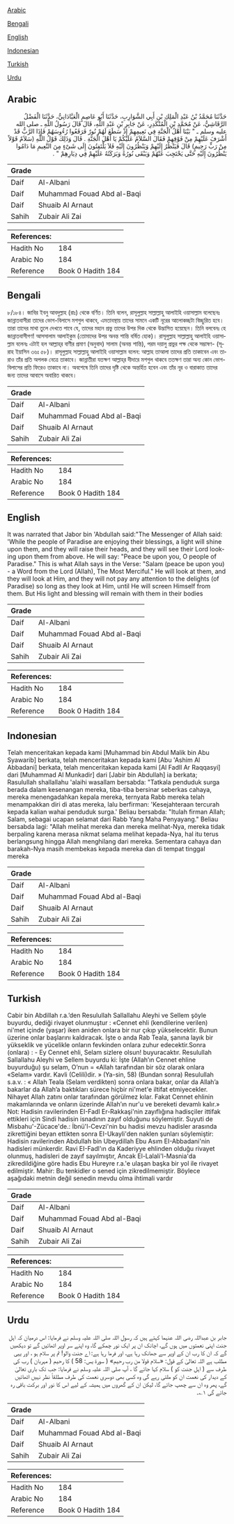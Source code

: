 [Arabic](#arabic)

[Bengali](#bengali)

[English](#english)

[Indonesian](#indonesian)

[Turkish](#turkish)

[Urdu](#urdu)

## Arabic


<div dir="rtl" lang="ar" style={{fontSize:'larger',backgroundColor:'#f8f9fa',padding:20}}>
حَدَّثَنَا مُحَمَّدُ بْنُ عَبْدِ الْمَلِكِ بْنِ أَبِي الشَّوَارِبِ، حَدَّثَنَا أَبُو عَاصِمٍ الْعَبَّادَانِيُّ، حَدَّثَنَا الْفَضْلُ الرَّقَاشِيُّ، عَنْ مُحَمَّدِ بْنِ الْمُنْكَدِرِ، عَنْ جَابِرِ بْنِ عَبْدِ اللَّهِ، قَالَ قَالَ رَسُولُ اللَّهِ ـ صلى الله عليه وسلم ـ ‏"‏ بَيْنَا أَهْلُ الْجَنَّةِ فِي نَعِيمِهِمْ إِذْ سَطَعَ لَهُمْ نُورٌ فَرَفَعُوا رُءُوسَهُمْ فَإِذَا الرَّبُّ قَدْ أَشْرَفَ عَلَيْهِمْ مِنْ فَوْقِهِمْ فَقَالَ السَّلاَمُ عَلَيْكُمْ يَا أَهْلَ الْجَنَّةِ ‏.‏ قَالَ وَذَلِكَ قَوْلُ اللَّهِ ‏(سَلاَمٌ قَوْلاً مِنْ رَبٍّ رَحِيمٍ)‏ قَالَ فَيَنْظُرُ إِلَيْهِمْ وَيَنْظُرُونَ إِلَيْهِ فَلاَ يَلْتَفِتُونَ إِلَى شَىْءٍ مِنَ النَّعِيمِ مَا دَامُوا يَنْظُرُونَ إِلَيْهِ حَتَّى يَحْتَجِبَ عَنْهُمْ وَيَبْقَى نُورُهُ وَبَرَكَتُهُ عَلَيْهِمْ فِي دِيَارِهِمْ ‏"‏ ‏.‏
</div>
<div style={{backgroundColor:'#f8f9fa',padding:20, marginBottom: 10}}><table> <thead> <tr> <th>Grade</th> <th></th> </tr> </thead> <tbody> <tr><td>Daif</td><td>Al-Albani</td></tr><tr><td>Daif</td><td>Muhammad Fouad Abd al-Baqi</td></tr><tr><td>Daif</td><td>Shuaib Al Arnaut</td></tr><tr><td>Sahih</td><td>Zubair Ali Zai</td></tr></tbody></table><table> <thead> <tr> <th>References:</th> <th></th> </tr> </thead> <tbody><tr><td>Hadith No</td><td>184</td></tr><tr><td>Arabic No</td><td>184</td></tr><tr><td>Reference</td><td>Book 0 Hadith 184</td></tr></tbody></table></div>

## Bengali


<div dir="ltr" lang="bn" style={{fontSize:'larger',backgroundColor:'#f8f9fa',padding:20}}>
৮/১৮৪। জাবির ইবনু আবদুল্লাহ (রাঃ) থেকে বর্ণিত। তিনি বলেন, রাসূলুল্লাহ সাল্লাল্লাহু আলাইহি ওয়াসাল্লাম বলেছেনঃ জান্নাতবাসীরা তাদের ভোগ-বিলাসে মশগুল থাকবে, এমতাবস্থায় তাদের সামনে একটি নূরের আলোকচ্ছটা বিচ্ছুরিত হবে। তারা তাদের মাথা তুলে দেখতে পাবে যে, তাদের মহান প্রভু তাদের উপর দিক থেকে উদ্ভাসিত হয়েছেন। তিনি বলবেনঃ হে জান্নাতবাসীগণ! আসসালাম আলাইকুম (তোমাদের উপর অনন্ত শান্তি বর্ষিত হোক)। রাসূলুল্লাহ সাল্লাল্লাহু আলাইহি ওয়াসাল্লাম বলেনঃ এটাই হল আল্লাহ্‌র বাণীর প্রমাণ (অনুবাদ) সালাম (অনন্ত শান্তি), পরম দয়ালু প্রভুর পক্ষ থেকে সম্ভাষণ- (সূরাহ ইয়াসিন ৩৬ঃ ৫৮)। রাসূলুল্লাহ সাল্লাল্লাহু আলাইহি ওয়াসাল্লাম বলেন: আল্লাহ তাআলা তাদের প্রতি তাকাবেন এবং তারাও তাঁর প্রতি অপলক নেত্রে তাকাবে। জান্নাতীরা যতক্ষণ আল্লাহ্‌র দীদারে মশগুল থাকবে ততক্ষণ তারা অন্য কোন ভোগ-বিলাসের প্রতি ফিরেও তাকাবে না। অবশেষে তিনি তাদের দৃষ্টি থেকে অন্তর্হিত হবেন এবং তাঁর নূর ও বারাকাত তাদের জন্য তাদের আবাসে অবারিত থাকবে।
</div>
<div style={{backgroundColor:'#f8f9fa',padding:20, marginBottom: 10}}><table> <thead> <tr> <th>Grade</th> <th></th> </tr> </thead> <tbody> <tr><td>Daif</td><td>Al-Albani</td></tr><tr><td>Daif</td><td>Muhammad Fouad Abd al-Baqi</td></tr><tr><td>Daif</td><td>Shuaib Al Arnaut</td></tr><tr><td>Sahih</td><td>Zubair Ali Zai</td></tr></tbody></table><table> <thead> <tr> <th>References:</th> <th></th> </tr> </thead> <tbody><tr><td>Hadith No</td><td>184</td></tr><tr><td>Arabic No</td><td>184</td></tr><tr><td>Reference</td><td>Book 0 Hadith 184</td></tr></tbody></table></div>

## English


<div dir="ltr" lang="en" style={{fontSize:'larger',backgroundColor:'#f8f9fa',padding:20}}>
It was narrated that Jabor bin 'Abdullah said:"The Messenger of Allah said: 'While the people of Paradise are enjoying their blessings, a light will shine upon them, and they will raise their heads, and they will see their Lord looking upon them from above. He will say: "Peace be upon you, O people of Paradise." This is what Allah says in the Verse: "Salam (peace be upon you) - a Word from the Lord (Allah), The Most Merciful." He will look at them, and they will look at Him, and they will not pay any attention to the delights (of Paradise) so long as they look at Him, until He will screen Himself from them. But His light and blessing will remain with them in their bodies
</div>
<div style={{backgroundColor:'#f8f9fa',padding:20, marginBottom: 10}}><table> <thead> <tr> <th>Grade</th> <th></th> </tr> </thead> <tbody> <tr><td>Daif</td><td>Al-Albani</td></tr><tr><td>Daif</td><td>Muhammad Fouad Abd al-Baqi</td></tr><tr><td>Daif</td><td>Shuaib Al Arnaut</td></tr><tr><td>Sahih</td><td>Zubair Ali Zai</td></tr></tbody></table><table> <thead> <tr> <th>References:</th> <th></th> </tr> </thead> <tbody><tr><td>Hadith No</td><td>184</td></tr><tr><td>Arabic No</td><td>184</td></tr><tr><td>Reference</td><td>Book 0 Hadith 184</td></tr></tbody></table></div>

## Indonesian


<div dir="ltr" lang="id" style={{fontSize:'larger',backgroundColor:'#f8f9fa',padding:20}}>
Telah menceritakan kepada kami [Muhammad bin Abdul Malik bin Abu Syawarib] berkata, telah menceritakan kepada kami [Abu 'Ashim Al Abbadani] berkata, telah menceritakan kepada kami [Al Fadll Ar Raqqasyi] dari [Muhammad Al Munkadir] dari [Jabir bin Abdullah] ia berkata; Rasulullah shallallahu 'alaihi wasallam bersabda: "Tatkala penduduk surga berada dalam kesenangan mereka, tiba-tiba bersinar seberkas cahaya, mereka menengadahkan kepala mereka, ternyata Rabb mereka telah menampakkan diri di atas mereka, lalu berfirman: 'Kesejahteraan tercurah kepada kalian wahai penduduk surga.' Beliau bersabda: "Itulah firman Allah; Salam, sebagai ucapan selamat dari Rabb Yang Maha Penyayang." Beliau bersabda lagi: "Allah melihat mereka dan mereka melihat-Nya, mereka tidak berpaling karena merasa nikmat selama melihat kepada-Nya, hal itu terus berlangsung hingga Allah menghilang dari mereka. Sementara cahaya dan barakah-Nya masih membekas kepada mereka dan di tempat tinggal mereka
</div>
<div style={{backgroundColor:'#f8f9fa',padding:20, marginBottom: 10}}><table> <thead> <tr> <th>Grade</th> <th></th> </tr> </thead> <tbody> <tr><td>Daif</td><td>Al-Albani</td></tr><tr><td>Daif</td><td>Muhammad Fouad Abd al-Baqi</td></tr><tr><td>Daif</td><td>Shuaib Al Arnaut</td></tr><tr><td>Sahih</td><td>Zubair Ali Zai</td></tr></tbody></table><table> <thead> <tr> <th>References:</th> <th></th> </tr> </thead> <tbody><tr><td>Hadith No</td><td>184</td></tr><tr><td>Arabic No</td><td>184</td></tr><tr><td>Reference</td><td>Book 0 Hadith 184</td></tr></tbody></table></div>

## Turkish


<div dir="ltr" lang="tr" style={{fontSize:'larger',backgroundColor:'#f8f9fa',padding:20}}>
Cabir bin Abdillah r.a.’den Resulullah Sallallahu Aleyhi ve Sellem şöyle buyurdu, dediği rivayet olunmuştur : «Cennet ehli (kendilerine verilen) ni'met içinde (yaşar) iken aniden onlara bir nur çıkıp yükselecektir. Bunun üzerine onlar başlarını kaldıracak. İşte o anda Rab Teala, şanına layık bir yükseklik ve yücelikle onların fevkinden onlara zuhur edecektir.Sonra (onlara) : - Ey Cennet ehli, Selam sizlere olsun! buyuracaktır. Resulullah Sallallahu Aleyhi ve Sellem buyurdu ki: İşte (Allah’ın Cennet ehline buyurduğu) şu selam, O’nun = «Allah tarafından bir söz olarak onlara «Selam» vardır. Kavli (Celili)dir. » (Ya-sin, 58) (Bundan sonra) Resulullah s.a.v. : « Allah Teala (Selam verdikten) sonra onlara bakar, onlar da Allah’a bakarlar da Allah’a baktıkları sürece hiçbir ni'met'e iltifat etmiyecekler. Nihayet Allah zatını onlar tarafından görülmez kılar. Fakat Cennet ehlinin makamlarında ve onların üzerinde Allah’ın nur'u ve bereketi devamlı kalır.» Not: Hadisin ravilerinden EI-Fadl Er-Rakkaşi'nin zayıflığına hadisçiler ittifak ettikleri için Sindi hadisin isnadının zayıf olduğunu söylemiştir. Suyuti de Misbahu'-Zücace'de.: İbnü'l-Cevzi'nin bu hadisi mevzu hadisler arasında zikrettiğini beyan ettikten sonra EI-Ukayli'den naklen şunları söylemiştir: Hadisin ravilerinden Abdullah bin Ubeydillah Ebu Asım EI-Abbadani'nin hadisleri münkerdir. Ravi EI-Fadl'ın da Kaderiyye ehlinden olduğu rivayet olunmuş, hadisleri de zayıf sayılmıştır, Ancak El-Lalali'l-Masnia'da zikredildiğine göre hadis Ebu Hureyre r.a.'e ulaşan başka bir yol ile rivayet edilmiştir. Mahir: Bu tenkidler o sened için zikredilmemiştir. Böylece aşağıdaki metnin değil senedin mevdu olma ihtimali vardır
</div>
<div style={{backgroundColor:'#f8f9fa',padding:20, marginBottom: 10}}><table> <thead> <tr> <th>Grade</th> <th></th> </tr> </thead> <tbody> <tr><td>Daif</td><td>Al-Albani</td></tr><tr><td>Daif</td><td>Muhammad Fouad Abd al-Baqi</td></tr><tr><td>Daif</td><td>Shuaib Al Arnaut</td></tr><tr><td>Sahih</td><td>Zubair Ali Zai</td></tr></tbody></table><table> <thead> <tr> <th>References:</th> <th></th> </tr> </thead> <tbody><tr><td>Hadith No</td><td>184</td></tr><tr><td>Arabic No</td><td>184</td></tr><tr><td>Reference</td><td>Book 0 Hadith 184</td></tr></tbody></table></div>

## Urdu


<div dir="rtl" lang="ur" style={{fontSize:'larger',backgroundColor:'#f8f9fa',padding:20}}>
جابر بن عبداللہ رضی اللہ عنہما کہتے ہیں کہ رسول اللہ صلی اللہ علیہ وسلم نے فرمایا: اس درمیان کہ اہل جنت اپنی نعمتوں میں ہوں گے، اچانک ان پر ایک نور چمکے گا، وہ اپنے سر اوپر اٹھائیں گے تو دیکھیں گے کہ ان کا رب ان کے اوپر سے جھانک رہا ہے، اور فرما رہا ہے: اے جنت والو! تم پر سلام ہو ، اور یہی مطلب ہے اللہ تعالیٰ کے قول: «سلام قولا من رب رحيم» ( سورة يس: 58 ) کا رحيم ( مہربان ) رب کی طرف سے ( اہل جنت کو ) سلام کہا جائے گا ، آپ صلی اللہ علیہ وسلم نے فرمایا: جب تک باری تعالیٰ کے دیدار کی نعمت ان کو ملتی رہے گی وہ کسی بھی دوسری نعمت کی طرف مطلقاً نظر نہیں اٹھائیں گے، پھر وہ ان سے چھپ جائے گا، لیکن ان کے گھروں میں ہمیشہ کے لیے اس کا نور اور برکت باقی رہ جائے گی ۱؎۔
</div>
<div style={{backgroundColor:'#f8f9fa',padding:20, marginBottom: 10}}><table> <thead> <tr> <th>Grade</th> <th></th> </tr> </thead> <tbody> <tr><td>Daif</td><td>Al-Albani</td></tr><tr><td>Daif</td><td>Muhammad Fouad Abd al-Baqi</td></tr><tr><td>Daif</td><td>Shuaib Al Arnaut</td></tr><tr><td>Sahih</td><td>Zubair Ali Zai</td></tr></tbody></table><table> <thead> <tr> <th>References:</th> <th></th> </tr> </thead> <tbody><tr><td>Hadith No</td><td>184</td></tr><tr><td>Arabic No</td><td>184</td></tr><tr><td>Reference</td><td>Book 0 Hadith 184</td></tr></tbody></table></div>